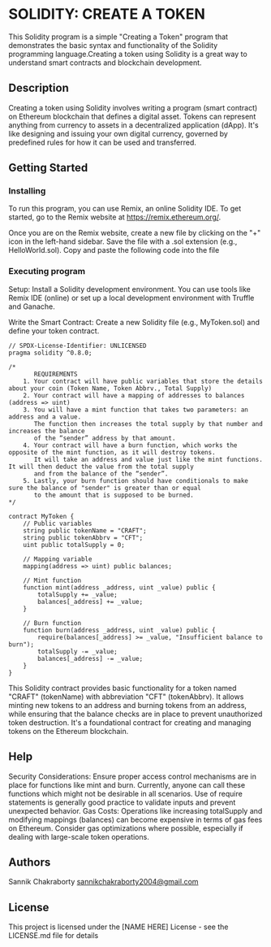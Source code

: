 # SOLIDITY: CREATE A TOKEN

This Solidity program is a simple "Creating a Token" program that demonstrates the basic syntax and functionality of the Solidity programming language.Creating a token using Solidity is a great way to understand smart contracts and blockchain development.

## Description

Creating a token using Solidity involves writing a program (smart contract) on Ethereum blockchain that defines a digital asset. Tokens can represent anything from currency to assets in a decentralized application (dApp). It's like designing and issuing your own digital currency, governed by predefined rules for how it can be used and transferred.

## Getting Started

### Installing

To run this program, you can use Remix, an online Solidity IDE. To get started, go to the Remix website at https://remix.ethereum.org/.

Once you are on the Remix website, create a new file by clicking on the "+" icon in the left-hand sidebar. Save the file with a .sol extension (e.g., HelloWorld.sol). Copy and paste the following code into the file

### Executing program
Setup: Install a Solidity development environment. You can use tools like Remix IDE (online) or set up a local development environment with Truffle and Ganache.

Write the Smart Contract: Create a new Solidity file (e.g., MyToken.sol) and define your token contract. 

```
// SPDX-License-Identifier: UNLICENSED
pragma solidity ^0.8.0;

/*
       REQUIREMENTS
    1. Your contract will have public variables that store the details about your coin (Token Name, Token Abbrv., Total Supply)
    2. Your contract will have a mapping of addresses to balances (address => uint)
    3. You will have a mint function that takes two parameters: an address and a value. 
       The function then increases the total supply by that number and increases the balance 
       of the “sender” address by that amount.
    4. Your contract will have a burn function, which works the opposite of the mint function, as it will destroy tokens. 
       It will take an address and value just like the mint functions. It will then deduct the value from the total supply 
       and from the balance of the “sender”.
    5. Lastly, your burn function should have conditionals to make sure the balance of "sender" is greater than or equal 
       to the amount that is supposed to be burned.
*/

contract MyToken {
    // Public variables
    string public tokenName = "CRAFT";
    string public tokenAbbrv = "CFT";
    uint public totalSupply = 0;

    // Mapping variable 
    mapping(address => uint) public balances;

    // Mint function
    function mint(address _address, uint _value) public {
        totalSupply += _value;
        balances[_address] += _value;
    }

    // Burn function
    function burn(address _address, uint _value) public {
        require(balances[_address] >= _value, "Insufficient balance to burn");
        totalSupply -= _value;
        balances[_address] -= _value;
    }
}

```
This Solidity contract provides basic functionality for a token named "CRAFT" (tokenName) with abbreviation "CFT" (tokenAbbrv). It allows minting new tokens to an address and burning tokens from an address, while ensuring that the balance checks are in place to prevent unauthorized token destruction. It's a foundational contract for creating and managing tokens on the Ethereum blockchain.

## Help

Security Considerations: Ensure proper access control mechanisms are in place for functions like mint and burn. Currently, anyone can call these functions which might not be desirable in all scenarios.
Use of require statements is generally good practice to validate inputs and prevent unexpected behavior.
Gas Costs: Operations like increasing totalSupply and modifying mappings (balances) can become expensive in terms of gas fees on Ethereum. Consider gas optimizations where possible, especially if dealing with large-scale token operations.

## Authors
Sannik Chakraborty
sannikchakraborty2004@gmail.com




## License

This project is licensed under the [NAME HERE] License - see the LICENSE.md file for details
